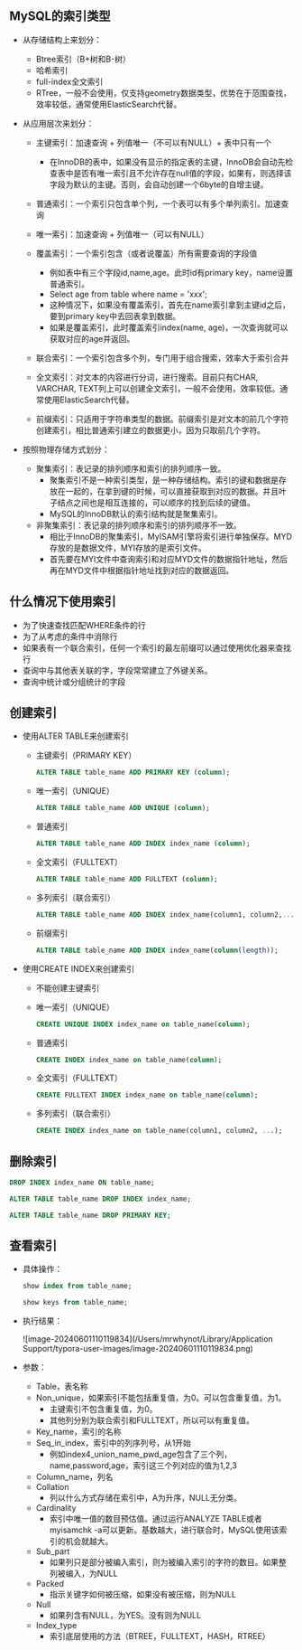 ## MySQL的索引类型

- 从存储结构上来划分：

  - Btree索引（B+树和B-树）
  - 哈希索引
  - full-index全文索引
  - RTree，一般不会使用，仅支持geometry数据类型，优势在于范围查找，效率较低，通常使用ElasticSearch代替。

- 从应用层次来划分：

  - 主键索引：加速查询 + 列值唯一（不可以有NULL）+ 表中只有一个
    - 在InnoDB的表中，如果没有显示的指定表的主键，InnoDB会自动先检查表中是否有唯一索引且不允许存在null值的字段，如果有，则选择该字段为默认的主键。否则，会自动创建一个6byte的自增主键。

  - 普通索引：一个索引只包含单个列，一个表可以有多个单列索引。加速查询
  - 唯一索引：加速查询 + 列值唯一（可以有NULL）
  - 覆盖索引：一个索引包含（或者说覆盖）所有需要查询的字段值
    - 例如表中有三个字段id,name,age。此时id有primary key，name设置普通索引。
    - Select age from table where name = 'xxx';
    - 这种情况下，如果没有覆盖索引，首先在name索引拿到主键id之后，要到primary key中去回表拿到数据。
    - 如果是覆盖索引，此时覆盖索引index(name, age)，一次查询就可以获取对应的age并返回。

  - 联合索引：一个索引包含多个列，专门用于组合搜索，效率大于索引合并
  - 全文索引：对文本的内容进行分词，进行搜索。目前只有CHAR, VARCHAR, TEXT列上可以创建全文索引，一般不会使用，效率较低。通常使用ElasticSearch代替。
  - 前缀索引：只适用于字符串类型的数据。前缀索引是对文本的前几个字符创建索引，相比普通索引建立的数据更小，因为只取前几个字符。

- 按照物理存储方式划分：

  - 聚集索引：表记录的排列顺序和索引的排列顺序一致。
    - 聚集索引不是一种索引类型，是一种存储结构。索引的键和数据是存放在一起的，在拿到键的时候，可以直接获取到对应的数据。并且叶子结点之间也是相互连接的，可以顺序的找到后续的键值。
    - MySQL的InnoDB默认的索引结构就是聚集索引。
  - 非聚集索引：表记录的排列顺序和索引的排列顺序不一致。
    - 相比于InnoDB的聚集索引，MyISAM引擎将索引进行单独保存。MYD存放的是数据文件，MYI存放的是索引文件。
    - 首先要在MYI文件中查询索引和对应MYD文件的数据指针地址，然后再在MYD文件中根据指针地址找到对应的数据返回。

  

## 什么情况下使用索引

- 为了快速查找匹配WHERE条件的行
- 为了从考虑的条件中消除行
- 如果表有一个联合索引，任何一个索引的最左前缀可以通过使用优化器来查找行
- 查询中与其他表关联的字，字段常常建立了外键关系。
- 查询中统计或分组统计的字段





## 创建索引

- 使用ALTER TABLE来创建索引

  - 主键索引（PRIMARY KEY）

    ~~~sql
    ALTER TABLE table_name ADD PRIMARY KEY (column);
    ~~~

  - 唯一索引（UNIQUE）

    ~~~sql
    ALTER TABLE table_name ADD UNIQUE (column);
    ~~~

  - 普通索引

    ~~~sql
    ALTER TABLE table_name ADD INDEX index_name (column);
    ~~~

  - 全文索引（FULLTEXT）

    ~~~sql
    ALTER TABLE table_name ADD FULLTEXT (column);
    ~~~

  - 多列索引（联合索引）

    ~~~sql
    ALTER TABLE table_name ADD INDEX index_name(column1, column2,...);
    ~~~

  - 前缀索引

    ~~~sql
    ALTER TABLE table_name ADD INDEX index_name(column(length));
    ~~~

    

- 使用CREATE INDEX来创建索引

  - 不能创建主键索引

  - 唯一索引（UNIQUE）

    ~~~sql
    CREATE UNIQUE INDEX index_name on table_name(column);
    ~~~

  - 普通索引

    ~~~sql
    CREATE INDEX index_name on table_name(column);
    ~~~

  - 全文索引（FULLTEXT）

    ~~~sql
    CREATE FULLTEXT INDEX index_name on table_name(column);
    ~~~

  - 多列索引（联合索引）

    ~~~sql
    CREATE INDEX index_name on table_name(column1, column2, ...);
    ~~~

    

## 删除索引

~~~sql
DROP INDEX index_name ON table_name;

ALTER TABLE table_name DROP INDEX index_name;

ALTER TABLE table_name DROP PRIMARY KEY;
~~~



## 查看索引

- 具体操作：

  ```sql
  show index from table_name;
  
  show keys from table_name;
  ```

- 执行结果：

  ![image-20240601110119834](/Users/mrwhynot/Library/Application Support/typora-user-images/image-20240601110119834.png)

- 参数：
  - Table，表名称
  - Non_unique，如果索引不能包括重复值，为0。可以包含重复值，为1。
    - 主键索引不包含重复值，为0。
    - 其他列分别为联合索引和FULLTEXT，所以可以有重复值。
  - Key_name，索引的名称
  - Seq_in_index，索引中的列序列号，从1开始
    - 例如index4_union_name_pwd_age包含了三个列，name,password,age，索引这三个列对应的值为1,2,3
  - Column_name，列名
  - Collation
    - 列以什么方式存储在索引中，A为升序，NULL无分类。
  - Cardinality
    - 索引中唯一值的数目预估值。通过运行ANALYZE TABLE或者myisamchk -a可以更新。基数越大，进行联合时，MySQL使用该索引的机会就越大。
  - Sub_part
    - 如果列只是部分被编入索引，则为被编入索引的字符的数目。如果整列被编入，为NULL
  - Packed
    - 指示关键字如何被压缩，如果没有被压缩，则为NULL
  - Null
    - 如果列含有NULL，为YES。没有则为NULL
  - Index_type
    - 索引底层使用的方法（BTREE，FULLTEXT，HASH，RTREE）


